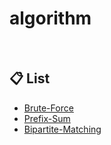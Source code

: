 # algorithm

<br/>

## :clipboard: List
- [Brute-Force](./brute-force)
- [Prefix-Sum](./prefix-sum)
- [Bipartite-Matching](./bipartite-matching)